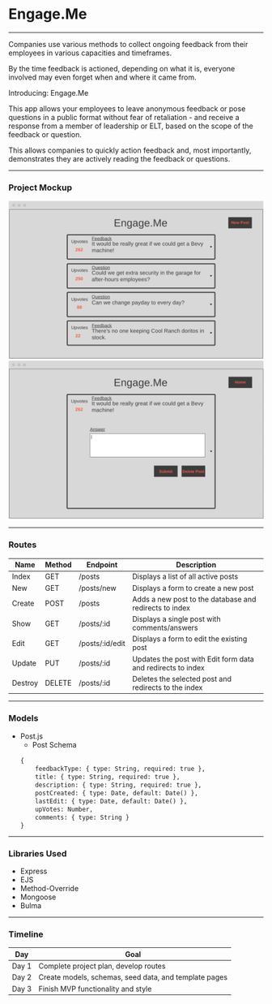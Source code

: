 # Engage.Me
---

Companies use various methods to collect ongoing feedback from their employees in various capacities and timeframes. 

By the time feedback is actioned, depending on what it is, everyone involved may even forget when and where it came from.

Introducing: Engage.Me

This app allows your employees to leave anonymous feedback or pose questions in a public format without fear of retaliation - and receive a response from a member of leadership or ELT, based on the scope of the feedback or question. 

This allows companies to quickly action feedback and, most importantly, demonstrates they are actively reading the feedback or questions.

---
### Project Mockup

![Index](./public/assets/index.png)
![Post](./public/assets/post.png)

---
### Routes

| Name | Method | Endpoint | Description |
| ----- | ------- | ------- | ----------- |
| Index | GET | /posts | Displays a list of all active posts
| New | GET | /posts/new | Displays a form to create a new post
| Create | POST | /posts | Adds a new post to the database and redirects to index
| Show | GET | /posts/:id | Displays a single post with comments/answers
| Edit | GET | /posts/:id/edit | Displays a form to edit the existing post
| Update | PUT | /posts/:id | Updates the post with Edit form data and redirects to index
| Destroy | DELETE | /posts/:id | Deletes the selected post and redirects to the index

---
### Models
- Post.js
    - Post Schema
    ```
    {
        feedbackType: { type: String, required: true },
        title: { type: String, required: true },
        description: { type: String, required: true },
        postCreated: { type: Date, default: Date() },
        lastEdit: { type: Date, default: Date() },
        upVotes: Number,
        comments: { type: String }
    }
    ```
---
### Libraries Used
- Express
- EJS
- Method-Override
- Mongoose
- Bulma
---
### Timeline
| Day | Goal |
|----|-----|
|Day 1 | Complete project plan, develop routes |
|Day 2 | Create models, schemas, seed data, and template pages|
|Day 3 | Finish MVP functionality and style |
